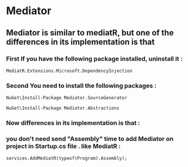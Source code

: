 # Mediator

## Mediator is similar to mediatR, but one of the differences in its implementation is that

### First If you have the following package installed, uninstall it :
```
MediatR.Extensions.Microsoft.DependencyInjection
```
### Second You need to install the following packages :
```
NuGet\Install-Package Mediator.SourceGenerator 

NuGet\Install-Package Mediator.Abstractions 
```
### Now differences in its implementation is that :

### you don't need send "Assembly" time to add Mediator on project in Startup.cs file . like MediatR : 

```
services.AddMediatR(typeof(Program).Assembly);
```
